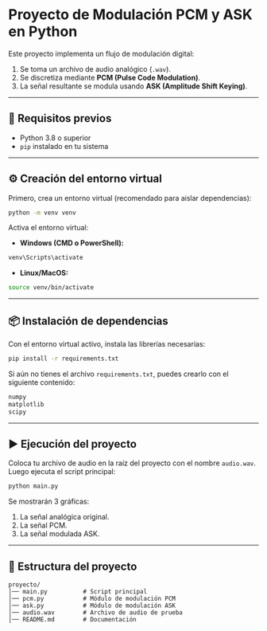# Proyecto de Modulación PCM y ASK en Python

Este proyecto implementa un flujo de modulación digital:
1. Se toma un archivo de audio analógico (`.wav`).
2. Se discretiza mediante **PCM (Pulse Code Modulation)**.
3. La señal resultante se modula usando **ASK (Amplitude Shift Keying)**.

---

## 🔧 Requisitos previos

- Python 3.8 o superior  
- `pip` instalado en tu sistema

---

## ⚙️ Creación del entorno virtual

Primero, crea un entorno virtual (recomendado para aislar dependencias):

```bash
python -m venv venv
```

Activa el entorno virtual:

- **Windows (CMD o PowerShell):**
```bash
venv\Scripts\activate
```

- **Linux/MacOS:**
```bash
source venv/bin/activate
```

---

## 📦 Instalación de dependencias

Con el entorno virtual activo, instala las librerías necesarias:

```bash
pip install -r requirements.txt
```

Si aún no tienes el archivo `requirements.txt`, puedes crearlo con el siguiente contenido:

```txt
numpy
matplotlib
scipy
```

---

## ▶️ Ejecución del proyecto

Coloca tu archivo de audio en la raíz del proyecto con el nombre `audio.wav`.  
Luego ejecuta el script principal:

```bash
python main.py
```

Se mostrarán 3 gráficas:
1. La señal analógica original.  
2. La señal PCM.  
3. La señal modulada ASK.  

---

## 📂 Estructura del proyecto

```
proyecto/
│── main.py          # Script principal
│── pcm.py           # Módulo de modulación PCM
│── ask.py           # Módulo de modulación ASK
│── audio.wav        # Archivo de audio de prueba
│── README.md        # Documentación
```
